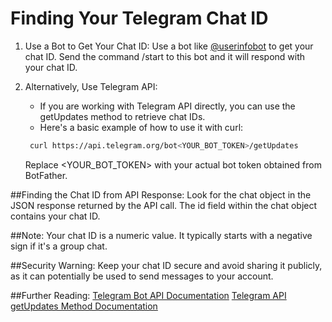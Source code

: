 # Finding Your Telegram Chat ID

1. Use a Bot to Get Your Chat ID:
   Use a bot like [@userinfobot](https://t.me/userinfobot) to get your chat ID. 
   Send the command /start to this bot and it will respond with your chat ID.

2. Alternatively, Use Telegram API:
   - If you are working with Telegram API directly, you can use the getUpdates method to retrieve chat IDs.
   - Here's a basic example of how to use it with curl:
    ```bash   
     curl https://api.telegram.org/bot<YOUR_BOT_TOKEN>/getUpdates
     ```
     Replace <YOUR_BOT_TOKEN> with your actual bot token obtained from BotFather.

##Finding the Chat ID from API Response:
   Look for the chat object in the JSON response returned by the API call.
   The id field within the chat object contains your chat ID.

##Note:
   Your chat ID is a numeric value. It typically starts with a negative sign if it's a group chat.

##Security Warning:
   Keep your chat ID secure and avoid sharing it publicly, as it can potentially be used to send messages to your account.

##Further Reading:
   [Telegram Bot API Documentation](https://core.telegram.org/bots/api)
   [Telegram API getUpdates Method Documentation](https://core.telegram.org/bots/api#getupdates)
